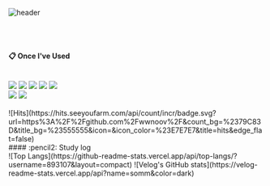 
![header](https://capsule-render.vercel.app/api?type=Cylinder&text=wOnwOo'hub!)

 <br/>
 <br/>
  
####  :clipboard: Once I've Used 
 <br/>
<img src="https://img.shields.io/badge/JAVA-007396?style=for-the-badge&logo=Java&logoColor=white">
<img src="https://img.shields.io/badge/JavaScript-F7DF1E?style=for-the-badge&logo=JavaScript&logoColor=white">
<img src="https://img.shields.io/badge/Spring-6DB33F?style=for-the-badge&logo=Spring&logoColor=white">
<img src="https://img.shields.io/badge/HTML5-E34F26?style=for-the-badge&logo=HTML5&logoColor=white">
<img src="https://img.shields.io/badge/CSS3-1572B6?style=for-the-badge&logo=CSS3&logoColor=white"> <br>
<img src="https://img.shields.io/badge/MySQL-4479A1?style=for-the-badge&logo=MySQL&logoColor=white">
<img src="https://img.shields.io/badge/github-181717?style=for-the-badge&logo=github&logoColor=white">
 
   <br/>
   <br/>
![Hits](https://hits.seeyoufarm.com/api/count/incr/badge.svg?url=https%3A%2F%2Fgithub.com%2Fwwnoov%2F&count_bg=%2379C83D&title_bg=%23555555&icon=&icon_color=%23E7E7E7&title=hits&edge_flat=false)

 <br/>
#### :pencil2: Study log
 
  <br/>
![Top Langs](https://github-readme-stats.vercel.app/api/top-langs/?username=893107&layout=compact)
![Velog's GitHub stats](https://velog-readme-stats.vercel.app/api?name=somm&color=dark)

